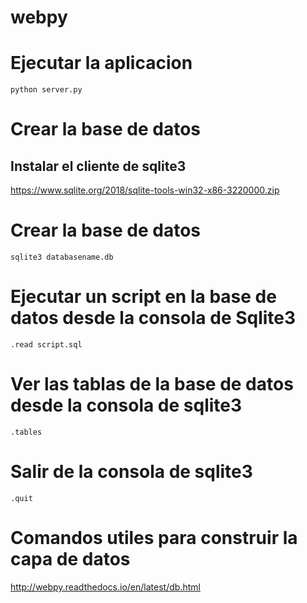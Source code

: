 # webpy

# Ejecutar la aplicacion
    python server.py

# Crear la base de datos

## Instalar el cliente de sqlite3

https://www.sqlite.org/2018/sqlite-tools-win32-x86-3220000.zip

# Crear la base de datos
    
    sqlite3 databasename.db

# Ejecutar un script en la base de datos desde la consola de Sqlite3

    .read script.sql

# Ver las tablas de la base de datos desde la consola de sqlite3

    .tables

# Salir de la consola de sqlite3

    .quit

# Comandos utiles para construir la capa de datos

http://webpy.readthedocs.io/en/latest/db.html

